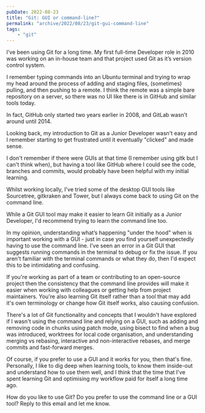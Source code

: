 ```yaml
---
pubDate: 2022-08-23
title: "Git: GUI or command-line?"
permalink: "archive/2022/08/23/git-gui-command-line"
tags:
    - "git"
---
```


I’ve been using Git for a long time. My first full-time Developer role in 2010 was working on an in-house team and that project used Git as it’s version control system.

I remember typing commands into an Ubuntu terminal and trying to wrap my head around the process of adding and staging files, (sometimes) pulling, and then pushing to a remote. I think the remote was a simple bare repository on a server, so there was no UI like there is in GitHub and similar tools today.

In fact, GitHub only started two years earlier in 2008, and GitLab wasn’t around until 2014.

Looking back, my introduction to Git as a Junior Developer wasn't easy and I remember starting to get frustrated until it eventually "clicked" and made sense.

I don't remember if there were GUIs at that time (I remember using gitk but I can't think when), but having a tool like GitHub where I could see the code, branches and commits, would probably have been helpful with my initial learning.

Whilst working locally, I've tried some of the desktop GUI tools like Sourcetree, gitkraken and Tower, but I always come back to using Git on the command line.

While a Git GUI tool may make it easier to learn Git initially as a Junior Developer, I'd recommend trying to learn the command line too.

In my opinion, understanding what’s happening "under the hood" when is important working with a GUI - just in case you find yourself unexpectedly having to use the command line. I’ve seen an error in a Git GUI that suggests running commands in the terminal to debug or fix the issue. If you aren't familiar with the terminal commands or what they do, then I'd expect this to be intimidating and confusing.

If you're working as part of a team or contributing to an open-source project then the consistency that the command line provides will make it easier when working with colleagues or getting help from project maintainers. You're also learning Git itself rather than a tool that may add it's own terminology or change how Git itself works, also causing confusion.

There's a lot of Git functionality and concepts that I wouldn't have explored if I wasn't using the command line and relying on a GUI, such as adding and removing code in chunks using patch mode, using bisect to find when a bug was introduced, worktrees for local code organisation, and understanding merging vs rebasing, interactive and non-interactive rebases, and merge commits and fast-forward merges.

Of course, if you prefer to use a GUI and it works for you, then that's fine. Personally, I like to dig deep when learning tools, to know them inside-out and understand how to use them well, and I think that the time that I've spent learning Git and optimising my workflow paid for itself a long time ago.

How do you like to use Git? Do you prefer to use the command line or a GUI tool? Reply to this email and let me know.
